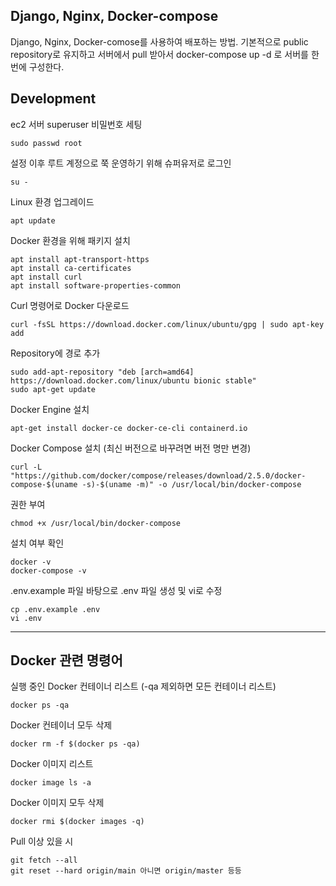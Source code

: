 ## Django, Nginx, Docker-compose
Django, Nginx, Docker-comose를 사용하여 배포하는 방법.
기본적으로 public repository로 유지하고 서버에서 pull 받아서 docker-compose up -d 로 서버를 한 번에 구성한다.

## Development
ec2 서버 superuser 비밀번호 세팅
```
sudo passwd root
```
설정 이후 루트 계정으로 쭉 운영하기 위해 슈퍼유저로 로그인
```
su -
```

Linux 환경 업그레이드
```
apt update

```

Docker 환경을 위해 패키지 설치
```
apt install apt-transport-https 
apt install ca-certificates
apt install curl
apt install software-properties-common
```

Curl 명령어로 Docker 다운로드
```
curl -fsSL https://download.docker.com/linux/ubuntu/gpg | sudo apt-key add
```

Repository에 경로 추가
```
sudo add-apt-repository "deb [arch=amd64] https://download.docker.com/linux/ubuntu bionic stable"
sudo apt-get update
```

Docker Engine 설치
```
apt-get install docker-ce docker-ce-cli containerd.io
```

Docker Compose 설치 (최신 버전으로 바꾸려면 버전 명만 변경)
```
curl -L "https://github.com/docker/compose/releases/download/2.5.0/docker-compose-$(uname -s)-$(uname -m)" -o /usr/local/bin/docker-compose
```

권한 부여
```
chmod +x /usr/local/bin/docker-compose
```

설치 여부 확인
```
docker -v
docker-compose -v
```

.env.example 파일 바탕으로 .env 파일 생성 및 vi로 수정
```
cp .env.example .env
vi .env
```
---

## Docker 관련 명령어

실행 중인 Docker 컨테이너 리스트 (-qa 제외하면 모든 컨테이너 리스트)
```
docker ps -qa
```

Docker 컨테이너 모두 삭제
```
docker rm -f $(docker ps -qa)
```

Docker 이미지 리스트
```
docker image ls -a
```

Docker 이미지 모두 삭제
```
docker rmi $(docker images -q)
```

Pull 이상 있을 시
```
git fetch --all
git reset --hard origin/main 아니면 origin/master 등등
```
